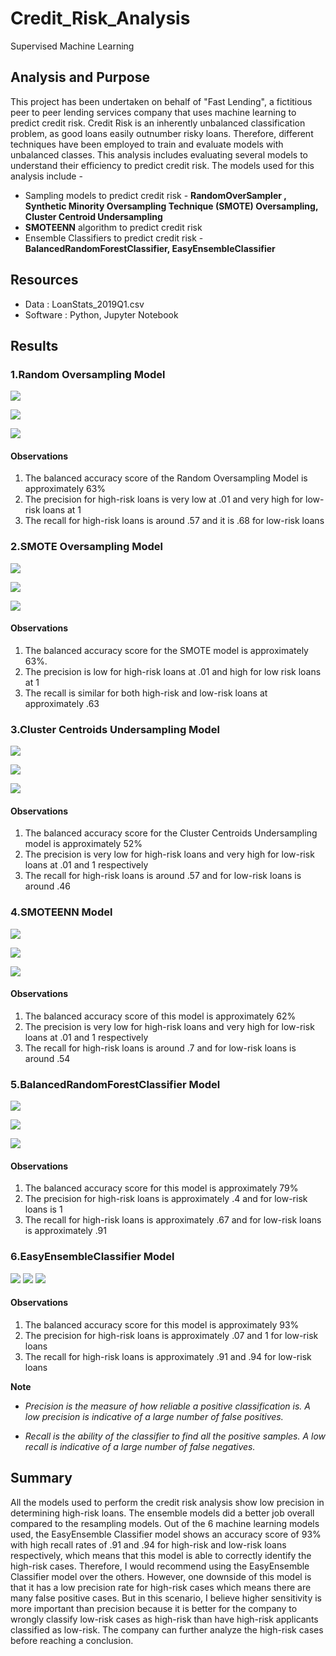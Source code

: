 # Credit_Risk_Analysis
Supervised Machine Learning

## Analysis and Purpose
This project has been undertaken on behalf of "Fast Lending", a fictitious peer to peer lending services company that uses machine learning to predict credit risk. Credit Risk is an inherently unbalanced classification problem, as good loans easily outnumber risky loans. Therefore, different techniques have been employed to train and evaluate models with unbalanced classes. This analysis includes evaluating several models to understand their efficiency to predict credit risk. The models used for this analysis include - 

- Sampling models to predict credit risk - **RandomOverSampler , Synthetic Minority Oversampling Technique (SMOTE) Oversampling, Cluster Centroid Undersampling**
- **SMOTEENN** algorithm to predict credit risk
- Ensemble Classifiers to predict credit risk - **BalancedRandomForestClassifier, EasyEnsembleClassifier**

## Resources
- Data : LoanStats_2019Q1.csv
- Software : Python, Jupyter Notebook

## Results

### 1.Random Oversampling Model

![](images/accuracy_score_random_oversampling.png)

![](images/random_oversampling_confusion_matrix.png)

![](images/random_oversampling_classification_report.png)

#### Observations

1. The balanced accuracy score of the Random Oversampling Model is approximately 63%
2. The precision for high-risk loans is very low at .01 and very high for low-risk loans at 1
3. The recall for high-risk loans is around .57 and it is  .68 for low-risk loans


 ### 2.SMOTE Oversampling Model
 
 ![](images/acc_score_SMOTE.png)
 
 ![](images/SMOTE_Oversampling_cm.png)
 
 ![](images/SMOTE_Oversampling_CR.png)
 
 #### Observations
 
 1. The balanced accuracy score for the SMOTE model is approximately 63%.
 2. The precision is low for high-risk loans at .01 and high for low risk loans at 1
 3. The recall is similar for both high-risk and low-risk loans at approximately .63

### 3.Cluster Centroids Undersampling Model

![](images/acc_Score_CC.png)

![](images/CC_Undersampling_CM.png)

![](images/CC_Undersampling_CR.png)

#### Observations

1. The balanced accuracy score for the Cluster Centroids Undersampling model is approximately 52%
2. The precision is very low for high-risk loans and very high for low-risk loans at .01 and 1 respectively
3. The recall for high-risk loans is around .57 and for low-risk loans is around .46


### 4.SMOTEENN Model

![](images/acc_score_SMOTEENN.png)

![](images/SMOTEENN_CM.png)

![](images/SMOTEENN_CR.png)

#### Observations

1. The balanced accuracy score of this model is approximately 62%
2. The precision is very low for high-risk loans and very high for low-risk loans at .01 and 1 respectively
3. The recall for high-risk loans is around .7 and for low-risk loans is around .54


### 5.BalancedRandomForestClassifier Model

![](images/acc_score_brfc.png)

![](images/brfc_CM.png)

![](images/brfc_CR.png)

#### Observations

1. The balanced accuracy score for this model is approximately 79%
2. The precision for high-risk loans is approximately .4 and for low-risk loans is 1
3. The recall for high-risk loans is approximately .67 and for low-risk loans is approximately .91


### 6.EasyEnsembleClassifier Model

![](images/acc_score_EEC.png)
![](images/eec_CM.png)
![](images/eec_CR.png)

#### Observations

1. The balanced accuracy score for this model is approximately 93%
2. The precision for high-risk loans is approximately .07 and 1 for low-risk loans
3. The recall for high-risk loans is approximately .91 and .94 for low-risk loans


**Note**

- *Precision is the measure of how reliable a positive classification is. A low precision is indicative of a large number of false positives.*

- *Recall is the ability of the classifier to find all the positive samples. A low recall is indicative of a large number of false negatives.*

## Summary

All the models used to perform the credit risk analysis show low precision in determining high-risk loans. The ensemble models did a better job overall compared to the resampling models. Out of the 6 machine learning models used, the EasyEnsemble Classifier model shows an accuracy score of 93% with high recall rates of .91 and .94 for high-risk and low-risk loans respectively, which means that this model is able to correctly identify the high-risk cases. Therefore, I would recommend using the EasyEnsemble Classifier model over the others. However, one downside of this model is that it has a low precision rate for high-risk cases which means there are many false positive cases. But in this scenario, I believe higher sensitivity is more important than precision because it is better for the company to wrongly classify low-risk cases as high-risk than have high-risk applicants classified as low-risk. The company can further analyze the high-risk cases before reaching a conclusion.


 
